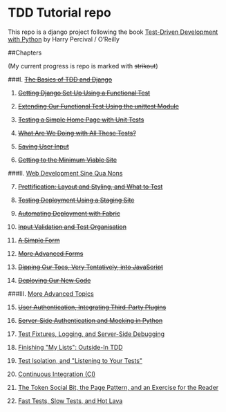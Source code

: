 TDD Tutorial repo
=================

This repo is a django project following the book
[Test-Driven Development with Python](http://chimera.labs.oreilly.com/books/1234000000754.html) by Harry Percival / O’Reilly

##Chapters

(My current progress is repo is marked with ~~strikout~~)

###I. [~~The Basics of TDD and Django~~](http://chimera.labs.oreilly.com/books/1234000000754/pt01.html)

1) [~~Getting Django Set Up Using a Functional Test~~](http://chimera.labs.oreilly.com/books/1234000000754/ch01.html)

2) [~~Extending Our Functional Test Using the unittest Module~~ ](http://chimera.labs.oreilly.com/books/1234000000754/ch02.html)

3) [~~Testing a Simple Home Page with Unit Tests~~](http://chimera.labs.oreilly.com/books/1234000000754/ch03.html)

4) [~~What Are We Doing with All These Tests?~~](http://chimera.labs.oreilly.com/books/1234000000754/ch04.html)

5) [~~Saving User Input~~](http://chimera.labs.oreilly.com/books/1234000000754/ch05.html)

6) [~~Getting to the Minimum Viable Site~~](http://chimera.labs.oreilly.com/books/1234000000754/ch06.html)

###II. [Web Development Sine Qua Nons](http://chimera.labs.oreilly.com/books/1234000000754/pt02.html)

7) [~~Prettification: Layout and Styling, and What to Test~~](http://chimera.labs.oreilly.com/books/1234000000754/ch07.html)

8) [~~Testing Deployment Using a Staging Site~~](http://chimera.labs.oreilly.com/books/1234000000754/ch08.html)

9) [~~Automating Deployment with Fabric~~](http://chimera.labs.oreilly.com/books/1234000000754/ch09.html)

10) [~~Input Validation and Test Organisation~~](http://chimera.labs.oreilly.com/books/1234000000754/ch10.html)

11) [~~A Simple Form~~](http://chimera.labs.oreilly.com/books/1234000000754/ch11.html )

12) [~~More Advanced Forms~~](http://chimera.labs.oreilly.com/books/1234000000754/ch12.html)

13) [~~Dipping Our Toes, Very Tentatively, into JavaScript~~](http://chimera.labs.oreilly.com/books/1234000000754/ch13.html)

14) [~~Deploying Our New Code~~](http://chimera.labs.oreilly.com/books/1234000000754/ch14.html)

###III. [More Advanced Topics](http://chimera.labs.oreilly.com/books/1234000000754/pt03.html)

15) [~~User Authentication, Integrating Third-Party Plugins~~](http://chimera.labs.oreilly.com/books/1234000000754/ch15.html)

16) [~~Server-Side Authentication and Mocking in Python~~](http://chimera.labs.oreilly.com/books/1234000000754/ch16.html)

17) [Test Fixtures, Logging, and Server-Side Debugging](http://chimera.labs.oreilly.com/books/1234000000754/ch17.html)

18) [Finishing "My Lists": Outside-In TDD](http://chimera.labs.oreilly.com/books/1234000000754/ch18.html)

19) [Test Isolation, and "Listening to Your Tests"](http://chimera.labs.oreilly.com/books/1234000000754/ch19.html)

20) [Continuous Integration (CI)](http://chimera.labs.oreilly.com/books/1234000000754/ch20.html)

21) [The Token Social Bit, the Page Pattern, and an Exercise for the Reader](http://chimera.labs.oreilly.com/books/1234000000754/ch21.html)

22) [Fast Tests, Slow Tests, and Hot Lava](http://chimera.labs.oreilly.com/books/1234000000754/ch22.html)
